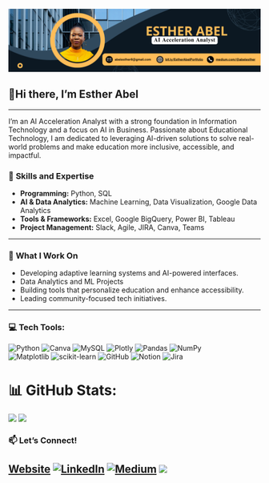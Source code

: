 ![image_alt](https://github.com/AbelEsther/AbelEsther/blob/4ba27db552b9456bd3f6faf421dfff91acd9b28a/Esther_Abel.png)
## 👋Hi there, I’m Esther Abel 

---
I’m an AI Acceleration Analyst with a strong foundation in Information Technology and a focus on AI in Business. Passionate about Educational Technology, I am dedicated to leveraging AI-driven solutions to solve real-world problems and make education more inclusive, accessible, and impactful.

### 🔧 **Skills and Expertise**  
- **Programming:** Python, SQL  
- **AI & Data Analytics:** Machine Learning, Data Visualization, Google Data Analytics  
- **Tools & Frameworks:** Excel, Google BigQuery, Power BI, Tableau  
- **Project Management:** Slack, Agile, JIRA, Canva, Teams  
_________________________
### 🌟 **What I Work On**  
- Developing adaptive learning systems and AI-powered interfaces.
- Data Analytics and ML Projects
- Building tools that personalize education and enhance accessibility.  
- Leading community-focused tech initiatives.
_____________________
### 💻 Tech Tools:
![Python](https://img.shields.io/badge/python-3670A0?style=for-the-badge&logo=python&logoColor=ffdd54) ![Canva](https://img.shields.io/badge/Canva-%2300C4CC.svg?style=for-the-badge&logo=Canva&logoColor=white) ![MySQL](https://img.shields.io/badge/mysql-4479A1.svg?style=for-the-badge&logo=mysql&logoColor=white) ![Plotly](https://img.shields.io/badge/Plotly-%233F4F75.svg?style=for-the-badge&logo=plotly&logoColor=white) ![Pandas](https://img.shields.io/badge/pandas-%23150458.svg?style=for-the-badge&logo=pandas&logoColor=white) ![NumPy](https://img.shields.io/badge/numpy-%23013243.svg?style=for-the-badge&logo=numpy&logoColor=white) <br>![Matplotlib](https://img.shields.io/badge/Matplotlib-%23ffffff.svg?style=for-the-badge&logo=Matplotlib&logoColor=black) ![scikit-learn](https://img.shields.io/badge/scikit--learn-%23F7931E.svg?style=for-the-badge&logo=scikit-learn&logoColor=white) ![GitHub](https://img.shields.io/badge/github-%23121011.svg?style=for-the-badge&logo=github&logoColor=white) ![Notion](https://img.shields.io/badge/Notion-%23000000.svg?style=for-the-badge&logo=notion&logoColor=white) ![Jira](https://img.shields.io/badge/jira-%230A0FFF.svg?style=for-the-badge&logo=jira&logoColor=white)
# 📊 GitHub Stats:
![](https://github-readme-stats.vercel.app/api?username=AbelEsther&theme=dark&hide_border=false&include_all_commits=false&count_private=false) ![](https://github-readme-stats.vercel.app/api/top-langs/?username=AbelEsther&theme=dark&hide_border=false&include_all_commits=false&count_private=false&layout=compact)

### 📫 **Let’s Connect!**  
[Website](https://abelesther17.wixsite.com/esther-abel) [![LinkedIn](https://img.shields.io/badge/LinkedIn-%230077B5.svg?logo=linkedin&logoColor=white)](https://linkedin.com/in/https://www.linkedin.com/in/abelesther/) [![Medium](https://img.shields.io/badge/Medium-12100E?logo=medium&logoColor=white)](https://medium.com/@https://medium.com/@abelesther) [![](https://visitcount.itsvg.in/api?id=AbelEsther&icon=0&color=0)](https://visitcount.itsvg.in)
---

